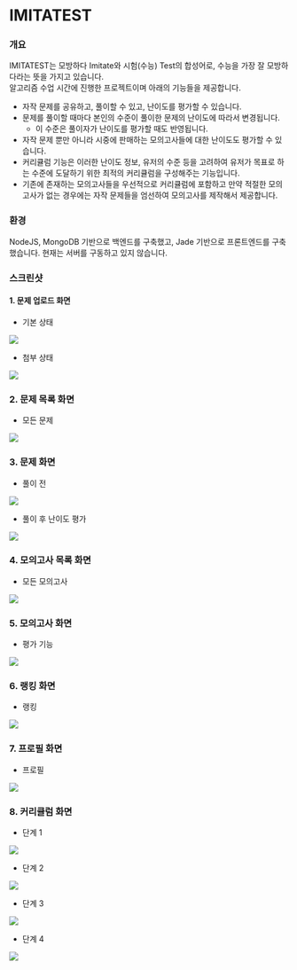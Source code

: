 # IMITATEST
### 개요
IMITATEST는 모방하다 Imitate와 시험(수능) Test의 합성어로, 수능을 가장 잘 모방하다라는 뜻을 가지고 있습니다.\
알고리즘 수업 시간에 진행한 프로젝트이며 아래의 기능들을 제공합니다.

+ 자작 문제를 공유하고, 풀이할 수 있고, 난이도를 평가할 수 있습니다.
+ 문제를 풀이할 때마다 본인의 수준이 풀이한 문제의 난이도에 따라서 변경됩니다.
  * 이 수준은 풀이자가 난이도를 평가할 때도 반영됩니다.
+ 자작 문제 뿐만 아니라 시중에 판매하는 모의고사들에 대한 난이도도 평가할 수 있습니다.
+ 커리큘럼 기능은 이러한 난이도 정보, 유저의 수준 등을 고려하여 유저가 목표로 하는 수준에 도달하기 위한 최적의 커리큘럼을 구성해주는 기능입니다.
+ 기존에 존재하는 모의고사들을 우선적으로 커리큘럼에 포함하고 만약 적절한 모의고사가 없는 경우에는 자작 문제들을 엄선하여 모의고사를 제작해서 제공합니다.

### 환경
NodeJS, MongoDB 기반으로 백엔드를 구축했고, Jade 기반으로 프론트엔드를 구축했습니다.
현재는 서버를 구동하고 있지 않습니다.

### 스크린샷

#### 1. 문제 업로드 화면
- 기본 상태

<img src='http://drive.google.com/uc?export=view&id=14EICTc7g8gdqmy_GTbsKj5hGKF0jeS_Z' /><br>
- 첨부 상태

<img src='http://drive.google.com/uc?export=view&id=1EQtQDjVhwDATjkFZyV4b_4cPm5X_ZtN1' /><br>

### 2. 문제 목록 화면
- 모든 문제

<img src='http://drive.google.com/uc?export=view&id=1fihWmlqIFNhjQCThnRvuSJLZqPOyeUeY' /><br>

### 3. 문제 화면
- 풀이 전

<img src='http://drive.google.com/uc?export=view&id=16x1NJE-4Ef99Aoq7Rb8ThqbvWzeJJzDA' /><br>
- 풀이 후 난이도 평가

<img src='http://drive.google.com/uc?export=view&id=1gefUtHZaQhmacJ7H-pZN2IVycab_Tb2G' /><br>

### 4. 모의고사 목록 화면
- 모든 모의고사

<img src='http://drive.google.com/uc?export=view&id=14BGvmRmxep3lOcFiRdCp17yaYkFOz29d' /><br>

### 5. 모의고사 화면
- 평가 기능

<img src='http://drive.google.com/uc?export=view&id=1YsIQMSRYzKvH6Xa3GvspPLrrc8fJbIoD' /><br>

### 6. 랭킹 화면
- 랭킹

<img src='http://drive.google.com/uc?export=view&id=10hpqoAHdRzGqbQNb7Nh5GwQ7m45nWLNr' /><br>

### 7. 프로필 화면
- 프로필

<img src='http://drive.google.com/uc?export=view&id=1vVJl-aI9OO4TB7aBgUBsI1LmyYorfFHr' /><br>

### 8. 커리큘럼 화면
- 단계 1

<img src='http://drive.google.com/uc?export=view&id=1e3jgu6CY1KStHK89tCHMJTBl292htH8W' /><br>
- 단계 2

<img src='http://drive.google.com/uc?export=view&id=10-YFzq8DxPZC1-h_OaTvMy4NiKrS46Bi' /><br>
- 단계 3

<img src='http://drive.google.com/uc?export=view&id=1zoWStQmRvGPYQrMmby9KT8X_syFMxN2o' /><br>
- 단계 4

<img src='http://drive.google.com/uc?export=view&id=1WKeAe_oTDYJbHUu3rmLTqEKrUm2qhgra' /><br>

